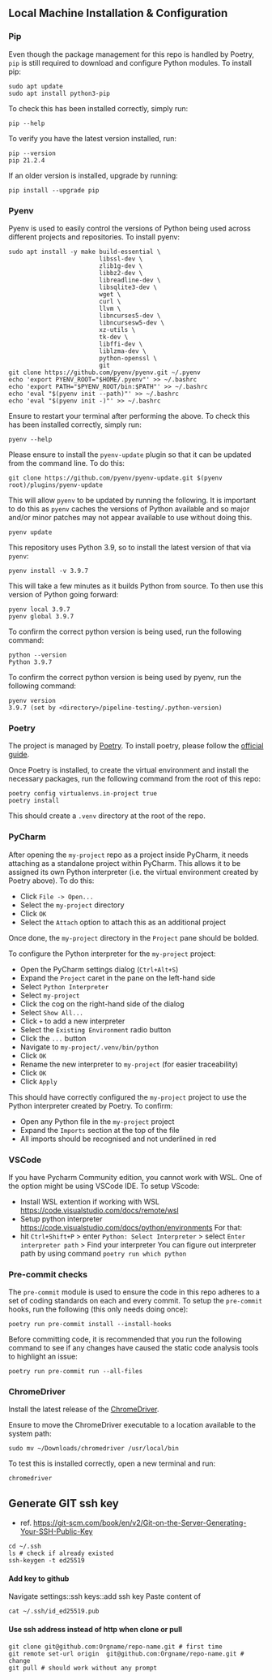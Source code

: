 ## Local Machine Installation & Configuration

### Pip

Even though the package management for this repo is handled by Poetry, `pip` is still required to download and
configure Python modules. To install pip:

```shell
sudo apt update
sudo apt install python3-pip
```

To check this has been installed correctly, simply run:

```shell
pip --help
```

To verify you have the latest version installed, run:

```shell
pip --version
pip 21.2.4
```

If an older version is installed, upgrade by running:

```shell
pip install --upgrade pip
```

### Pyenv

Pyenv is used to easily control the versions of Python being used across different projects and repositories.
To install pyenv:

```shell
sudo apt install -y make build-essential \
                         libssl-dev \
                         zlib1g-dev \
                         libbz2-dev \
                         libreadline-dev \
                         libsqlite3-dev \
                         wget \
                         curl \
                         llvm \
                         libncurses5-dev \
                         libncursesw5-dev \
                         xz-utils \
                         tk-dev \
                         libffi-dev \
                         liblzma-dev \
                         python-openssl \
                         git
git clone https://github.com/pyenv/pyenv.git ~/.pyenv
echo 'export PYENV_ROOT="$HOME/.pyenv"' >> ~/.bashrc
echo 'export PATH="$PYENV_ROOT/bin:$PATH"' >> ~/.bashrc
echo 'eval "$(pyenv init --path)"' >> ~/.bashrc
echo 'eval "$(pyenv init -)"' >> ~/.bashrc
```

Ensure to restart your terminal after performing the above. To check this has been installed correctly, simply run:

```shell
pyenv --help
```

Please ensure to install the `pyenv-update` plugin so that it can be updated from the command line. To do this:

```shell
git clone https://github.com/pyenv/pyenv-update.git $(pyenv root)/plugins/pyenv-update
```

This will allow `pyenv` to be updated by running the following. It is important to do this as `pyenv` caches the
versions of Python available and so major and/or minor patches may not appear available to use without doing this.

```shell
pyenv update
```

This repository uses Python 3.9, so to install the latest version of that via `pyenv`:

```shell
pyenv install -v 3.9.7
```

This will take a few minutes as it builds Python from source. To then use this version of Python going forward:

```shell
pyenv local 3.9.7
pyenv global 3.9.7
```

To confirm the correct python version is being used, run the following command:

```shell
python --version
Python 3.9.7
```

To confirm the correct python version is being used by pyenv, run the following command:

```shell
pyenv version
3.9.7 (set by <directory>/pipeline-testing/.python-version)
```

### Poetry

The project is managed by [Poetry](https://python-poetry.org/). To install poetry, please follow the
[official guide](https://python-poetry.org/docs/).

Once Poetry is installed, to create the virtual environment and install the necessary packages, run the following
command from the root of this repo:

```shell
poetry config virtualenvs.in-project true
poetry install
```

This should create a `.venv` directory at the root of the repo.

### PyCharm

After opening the `my-project` repo as a project inside PyCharm, it needs attaching as a standalone project
within PyCharm. This allows it to be assigned its own Python interpreter (i.e. the virtual environment created by
Poetry above). To do this:

- Click `File -> Open...`
- Select the `my-project` directory
- Click `OK`
- Select the `Attach` option to attach this as an additional project

Once done, the `my-project` directory in the `Project` pane should be bolded.

To configure the Python interpreter for the `my-project` project:

- Open the PyCharm settings dialog (`Ctrl+Alt+S`)
- Expand the `Project` caret in the pane on the left-hand side
- Select `Python Interpreter`
- Select `my-project`
- Click the cog on the right-hand side of the dialog
- Select `Show All...`
- Click `+` to add a new interpreter
- Select the `Existing Environment` radio button
- Click the `...` button
- Navigate to `my-project/.venv/bin/python`
- Click `OK`
- Rename the new interpreter to `my-project` (for easier traceability)
- Click `OK`
- Click `Apply`

This should have correctly configured the `my-project` project to use the Python interpreter
created by Poetry. To confirm:

- Open any Python file in the `my-project` project
- Expand the `Imports` section at the top of the file
- All imports should be recognised and not underlined in red

### VSCode 

If you have Pycharm Community edition, you cannot work with WSL. One of the option might be using VSCode IDE.
To setup VScode:
- Install WSL extention if working with WSL https://code.visualstudio.com/docs/remote/wsl
- Setup python interpreter https://code.visualstudio.com/docs/python/environments
For that:
- hit `Ctrl+Shift+P` > enter `Python: Select Interpreter` > select `Enter interpreter path` > Find your interpreter
You can figure out interpreter path by using command `poetry run which python`


### Pre-commit checks

The `pre-commit` module is used to ensure the code in this repo adheres to a set of coding standards on each and every
commit. To setup the `pre-commit` hooks, run the following (this only needs doing once):

```shell
poetry run pre-commit install --install-hooks
```

Before committing code, it is recommended that you run the following command to see if any changes have caused the
static code analysis tools to highlight an issue:

```shell
poetry run pre-commit run --all-files
```

### ChromeDriver

Install the latest release of the [ChromeDriver](https://sites.google.com/a/chromium.org/chromedriver/downloads).

Ensure to move the ChromeDriver executable to a location available to the system path:

```shell
sudo mv ~/Downloads/chromedriver /usr/local/bin
```

To test this is installed correctly, open a new terminal and run:

```
chromedriver
```

## Generate GIT ssh key
- ref. https://git-scm.com/book/en/v2/Git-on-the-Server-Generating-Your-SSH-Public-Key
```
cd ~/.ssh
ls # check if already existed 
ssh-keygen -t ed25519
```
#### Add key to github
Navigate settings::ssh keys::add ssh key
Paste content of 
```
cat ~/.ssh/id_ed25519.pub
```
#### Use ssh address instead of http when clone or pull
```
git clone git@github.com:Orgname/repo-name.git # first time
git remote set-url origin  git@github.com:Orgname/repo-name.git # change
git pull # should work without any prompt
```
